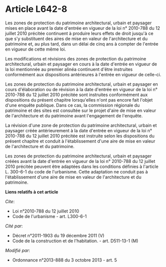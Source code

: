 # Article L642-8

Les zones de protection du patrimoine architectural, urbain et paysager mises en place avant la date d'entrée en vigueur de
la loi n° 2010-788 du 12 juillet 2010 précitée continuent à produire leurs effets de droit jusqu'à ce que s'y substituent des
aires de mise en valeur de l'architecture et du patrimoine et, au plus tard, dans un délai de cinq ans à compter de l'entrée
en vigueur de cette même loi. 

Les modifications et révisions des zones de protection du patrimoine architectural, urbain et paysager en cours à la date
d'entrée en vigueur de la loi mentionnée au premier alinéa continuent d'être instruites conformément aux dispositions
antérieures à l'entrée en vigueur de celle-ci. 

Les zones de protection du patrimoine architectural, urbain et paysager en cours d'élaboration ou de révision à la date
d'entrée en vigueur de la loi n° 2010-788 du 12 juillet 2010 précitée sont instruites conformément aux dispositions du
présent chapitre lorsqu'elles n'ont pas encore fait l'objet d'une enquête publique. Dans ce cas, la commission régionale du
patrimoine et des sites est consultée sur le projet d'aire de mise en valeur de l'architecture et du patrimoine avant
l'engagement de l'enquête. 

La révision d'une zone de protection du patrimoine architectural, urbain et paysager créée antérieurement à la date d'entrée
en vigueur de la loi n° 2010-788 du 12 juillet 2010 précitée est instruite selon les dispositions du présent chapitre et
conduit à l'établissement d'une aire de mise en valeur de l'architecture et du patrimoine. 

Les zones de protection du patrimoine architectural, urbain et paysager créées avant la date d'entrée en vigueur de la loi n°
2010-788 du 12 juillet 2010 précitée peuvent être adaptées dans les conditions définies à l'article L. 300-6-1 du code de
l'urbanisme. Cette adaptation ne conduit pas à l'établissement d'une aire de mise en valeur de l'architecture et du
patrimoine.

**Liens relatifs à cet article**

_Cite_:

  - Loi n°2010-788 du 12 juillet 2010
  - Code de l'urbanisme - art. L300-6-1

_Cité par_:

  - Décret n°2011-1903 du 19 décembre 2011 (V)
  - Code de la construction et de l'habitation. - art. D511-13-1 (M)

_Modifié par_:

  - Ordonnance n°2013-888 du 3 octobre 2013 - art. 5
